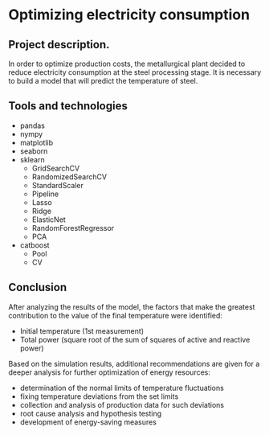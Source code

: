 # Optimizing electricity consumption

## Project description.
In order to optimize production costs, the metallurgical plant decided to reduce electricity consumption at the steel processing stage. It is necessary to build a model that will predict the temperature of steel.
## Tools and technologies
* pandas
* nympy
* matplotlib
* seaborn
* sklearn
  * GridSearchCV
  * RandomizedSearchCV
  * StandardScaler
  * Pipeline
  * Lasso
  * Ridge
  * ElasticNet
  * RandomForestRegressor
  * PCA
* catboost
  * Pool
  * CV

  
## Conclusion
After analyzing the results of the model, the factors that make the greatest contribution to the value of the final temperature were identified:
- Initial temperature (1st measurement)
- Total power (square root of the sum of squares of active and reactive power)  

Based on the simulation results, additional recommendations are given for a deeper analysis for further optimization of energy resources:
- determination of the normal limits of temperature fluctuations
- fixing temperature deviations from the set limits
- collection and analysis of production data for such deviations
- root cause analysis and hypothesis testing
- development of energy-saving measures
